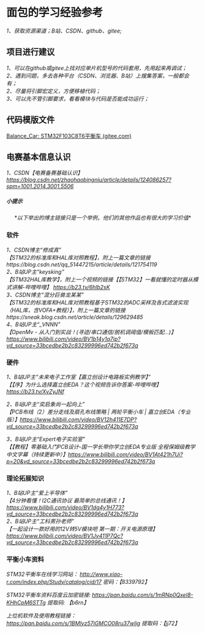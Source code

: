 # 面包的学习经验参考

*1、获取资源渠道；B站、CSDN、github、gitee;*




## 项目进行建议
*1、可以在github或gitee上找对应单片机型号的代码套用，先用起来再调试；  
2、遇到问题，多去各种平台（CSDN、浏览器、B站）上搜集答案，一般都会有；  
2、尽量将引脚宏定义，方便移植代码；  
3、可以先不管引脚要求，看看模块与代码是否能成功运行；*



## 代码模版文件

[Balance_Car: STM32F103C8T6平衡车 (gitee.com)](https://gitee.com/the-origin-of-bread/balance_-car)



## 电赛基本信息认识
*1、CSDN【电赛备赛基础认识】https://blog.csdn.net/zhaohaobingniu/article/details/124086257?spm=1001.2014.3001.5506*



##### 小提示

$$
*以下举出的博主链接只是一个举例，他们的其他作品也有很大的学习价值*
$$



### 软件

*1、CSDN博主“修成真”  
【STM32的标准库和HAL库对照教程】，附上一篇文章的链接https://blog.csdn.net/qq_51447215/article/details/121754119  
2、B站UP主“keysking”  
【STM32HAL库教学】，附上一个视频的链接【【STM32】一看就懂的定时器从模式讲解-哔哩哔哩】 https://b23.tv/6hlb2sK  
3、CSDN博主“混分巨兽龙某某”  
【STM32的标准库和HAL库对照教程基于STM32的ADC采样及各式滤波实现（HAL库，含VOFA+教程）】，附上一篇文章的链接https://sneak.blog.csdn.net/article/details/129629485  
4、B站UP主“_VNNN”  
【OpenMv - 从入门到实战！(寻迹/串口通信/脱机调阈值/模板匹配...)】https://www.bilibili.com/video/BV1b14y1q7ip?vd_source=33bcedbe2b2c83299996ed742b2f673a*  



### 硬件

*1、B站UP主“未来电子工作室【嘉立创设计电路板实例教学】”   
【【序】为什么选择嘉立创EDA？这个视频告诉你答案-哔哩哔哩】 https://b23.tv/XvZyJNf*

*2、B站UP主“奕启象尚一起向上”  
【PCB布线（2）差分走线及扇孔布线策略 | 两轮平衡小车 | 嘉立创EDA（专业版）】https://www.bilibili.com/video/BV12h411E7DP?vd_source=33bcedbe2b2c83299996ed742b2f673a*

*3、B站UP主“Expert电子实验室”  
【【教程】零基础入门PCB设计-国一学长带你学立创EDA专业版 全程保姆级教学 中文字幕（持续更新中）】https://www.bilibili.com/video/BV1At421h7Ui?p=20&vd_source=33bcedbe2b2c83299996ed742b2f673a*



### 理论拓展知识
*1、B站UP主“爱上半导体”  
【4分钟看懂！I2C通讯协议 最简单的总线通讯！】https://www.bilibili.com/video/BV1dg4y1H773?vd_source=33bcedbe2b2c83299996ed742b2f673a  
2、B站UP主“工科男孙老师”  
【一起设计一款好用的12V转5V模块吧  第一期：开关电源原理】https://www.bilibili.com/video/BV1Jv411P7Qc?vd_source=33bcedbe2b2c83299996ed742b2f673a*  



### 平衡小车资料

*STM32平衡车在线学习网站： http://www.xiao-r.com/index.php/Study/catalog/cid/17  密码：【8339792】*

*STM32平衡车资料百度云加密链接: https://pan.baidu.com/s/1mRNp0QxeI8-KHhCpM6STTg 提取码: 【b6rn】*

*上位机软件及使用教程链接：https://pan.baidu.com/s/1BMlyz57iGMCO08ru37wIjg 提取码：【jj72】*

